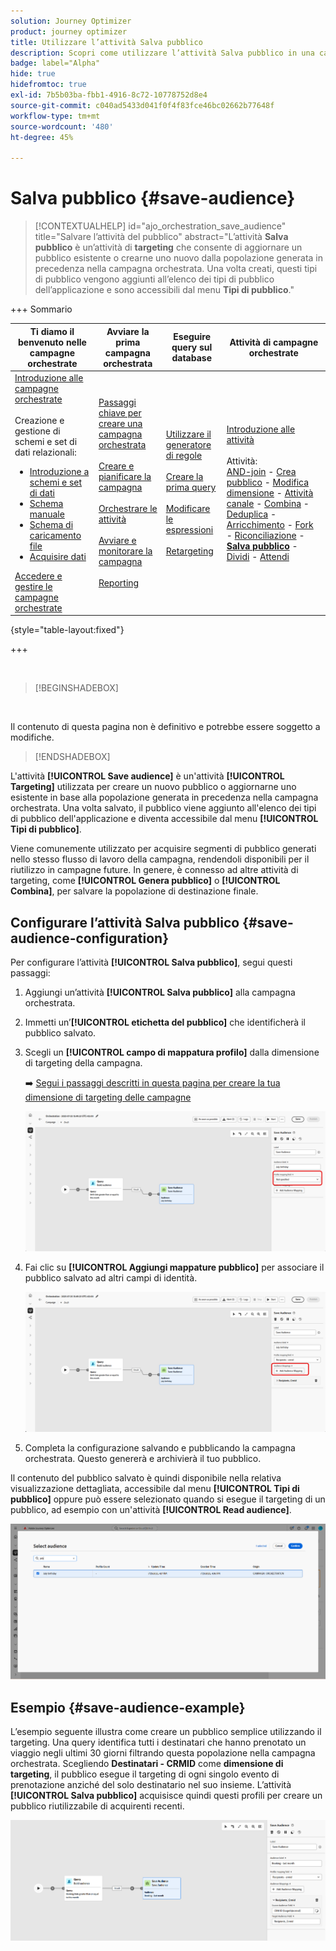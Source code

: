```yaml
---
solution: Journey Optimizer
product: journey optimizer
title: Utilizzare l’attività Salva pubblico
description: Scopri come utilizzare l’attività Salva pubblico in una campagna orchestrata
badge: label="Alpha"
hide: true
hidefromtoc: true
exl-id: 7b5b03ba-fbb1-4916-8c72-10778752d8e4
source-git-commit: c040ad5433d041f0f4f83fce46bc02662b77648f
workflow-type: tm+mt
source-wordcount: '480'
ht-degree: 45%

---
```


# Salva pubblico {#save-audience}

>[!CONTEXTUALHELP]
>id="ajo_orchestration_save_audience"
>title="Salvare l’attività del pubblico"
>abstract="L’attività **Salva pubblico** è un’attività di **targeting** che consente di aggiornare un pubblico esistente o crearne uno nuovo dalla popolazione generata in precedenza nella campagna orchestrata. Una volta creati, questi tipi di pubblico vengono aggiunti all’elenco dei tipi di pubblico dell’applicazione e sono accessibili dal menu **Tipi di pubblico**."


+++ Sommario

| Ti diamo il benvenuto nelle campagne orchestrate | Avviare la prima campagna orchestrata | Eseguire query sul database | Attività di campagne orchestrate |
|---|---|---|---|
| [Introduzione alle campagne orchestrate](../gs-orchestrated-campaigns.md)<br/><br/>Creazione e gestione di schemi e set di dati relazionali:</br> <ul><li>[Introduzione a schemi e set di dati](../gs-schemas.md)</li><li>[Schema manuale](../manual-schema.md)</li><li>[Schema di caricamento file](../file-upload-schema.md)</li><li>[Acquisire dati](../ingest-data.md)</li></ul>[Accedere e gestire le campagne orchestrate](../access-manage-orchestrated-campaigns.md) | [Passaggi chiave per creare una campagna orchestrata](../gs-campaign-creation.md)<br/><br/>[Creare e pianificare la campagna](../create-orchestrated-campaign.md)<br/><br/>[Orchestrare le attività](../orchestrate-activities.md)<br/><br/>[Avviare e monitorare la campagna](../start-monitor-campaigns.md)<br/><br/>[Reporting](../reporting-campaigns.md) | [Utilizzare il generatore di regole](../orchestrated-rule-builder.md)<br/><br/>[Creare la prima query](../build-query.md)<br/><br/>[Modificare le espressioni](../edit-expressions.md)<br/><br/>[Retargeting](../retarget.md) | [Introduzione alle attività](about-activities.md)<br/><br/>Attività:<br/>[AND-join](and-join.md) - [Crea pubblico](build-audience.md) - [Modifica dimensione](change-dimension.md) - [Attività canale](channels.md) - [Combina](combine.md) - [Deduplica](deduplication.md) - [Arricchimento](enrichment.md) - [Fork](fork.md) - [Riconciliazione](reconciliation.md) - <b>[Salva pubblico](save-audience.md)</b> - [Dividi](split.md) - [Attendi](wait.md) |

{style="table-layout:fixed"}

+++

<br/>

>[!BEGINSHADEBOX]

</br>

Il contenuto di questa pagina non è definitivo e potrebbe essere soggetto a modifiche.

>[!ENDSHADEBOX]

L&#39;attività **[!UICONTROL Save audience]** è un&#39;attività **[!UICONTROL Targeting]** utilizzata per creare un nuovo pubblico o aggiornarne uno esistente in base alla popolazione generata in precedenza nella campagna orchestrata. Una volta salvato, il pubblico viene aggiunto all&#39;elenco dei tipi di pubblico dell&#39;applicazione e diventa accessibile dal menu **[!UICONTROL Tipi di pubblico]**.

Viene comunemente utilizzato per acquisire segmenti di pubblico generati nello stesso flusso di lavoro della campagna, rendendoli disponibili per il riutilizzo in campagne future. In genere, è connesso ad altre attività di targeting, come **[!UICONTROL Genera pubblico]** o **[!UICONTROL Combina]**, per salvare la popolazione di destinazione finale.

## Configurare l’attività Salva pubblico {#save-audience-configuration}

Per configurare l’attività **[!UICONTROL Salva pubblico]**, segui questi passaggi:

1. Aggiungi un’attività **[!UICONTROL Salva pubblico]** alla campagna orchestrata.

1. Immetti un’**[!UICONTROL etichetta del pubblico]** che identificherà il pubblico salvato.

1. Scegli un **[!UICONTROL campo di mappatura profilo&#x200B;]** dalla dimensione di targeting della campagna.

   ➡️ [Segui i passaggi descritti in questa pagina per creare la tua dimensione di targeting delle campagne](../target-dimension.md)

   ![](../assets/save-audience-1.png)

1. Fai clic su **[!UICONTROL Aggiungi mappature pubblico]** per associare il pubblico salvato ad altri campi di identità.

   ![](../assets/save-audience-2.png)

1. Completa la configurazione salvando e pubblicando la campagna orchestrata. Questo genererà e archivierà il tuo pubblico.

Il contenuto del pubblico salvato è quindi disponibile nella relativa visualizzazione dettagliata, accessibile dal menu **[!UICONTROL Tipi di pubblico]** oppure può essere selezionato quando si esegue il targeting di un pubblico, ad esempio con un&#39;attività **[!UICONTROL Read audience]**.

![](../assets/save-audience-4.png)


## Esempio {#save-audience-example}

L’esempio seguente illustra come creare un pubblico semplice utilizzando il targeting. Una query identifica tutti i destinatari che hanno prenotato un viaggio negli ultimi 30 giorni filtrando questa popolazione nella campagna orchestrata. Scegliendo **Destinatari - CRMID** come **dimensione di targeting**, il pubblico esegue il targeting di ogni singolo evento di prenotazione anziché del solo destinatario nel suo insieme. L’attività **[!UICONTROL Salva pubblico]** acquisisce quindi questi profili per creare un pubblico riutilizzabile di acquirenti recenti.

![](../assets/save-audience-3.png)
